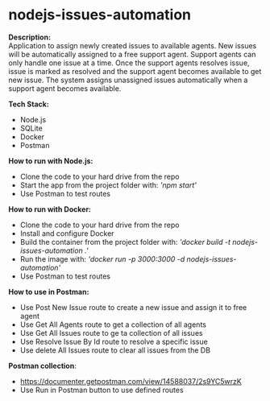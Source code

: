 # nodejs-issues-automation

**Description:**<br>
Application to assign newly created issues to available agents. New issues will be automatically assigned to a free support agent. Support agents can only handle one issue at a time. Once the support agents resolves issue, issue is marked as resolved and the support
agent becomes available to get new issue. The system assigns unassigned issues automatically when a support agent becomes available.

**Tech Stack:**<br>
- Node.js
- SQLite
- Docker
- Postman

**How to run with Node.js:**<br>
- Clone the code to your hard drive from the repo
- Start the app from the project folder with: _'npm start'_
- Use Postman to test routes

**How to run with Docker:**<br>
- Clone the code to your hard drive from the repo
- Install and configure Docker
- Build the container from the project folder with: _'docker build -t nodejs-issues-automation .'_
- Run the image with: _'docker run -p 3000:3000 -d nodejs-issues-automation'_
- Use Postman to test routes

**How to use in Postman:**<br>
- Use Post New Issue route to create a new issue and assign it to free agent
- Use Get All Agents route to get a collection of all agents
- Use Get All Issues route to ge ta collection of all issues
- Use Resolve Issue By Id route to resolve a specific issue
- Use delete All Issues route to clear all issues from the DB

**Postman collection**:<br> 
- https://documenter.getpostman.com/view/14588037/2s9YC5wrzK
- Use Run in Postman button to use defined routes
